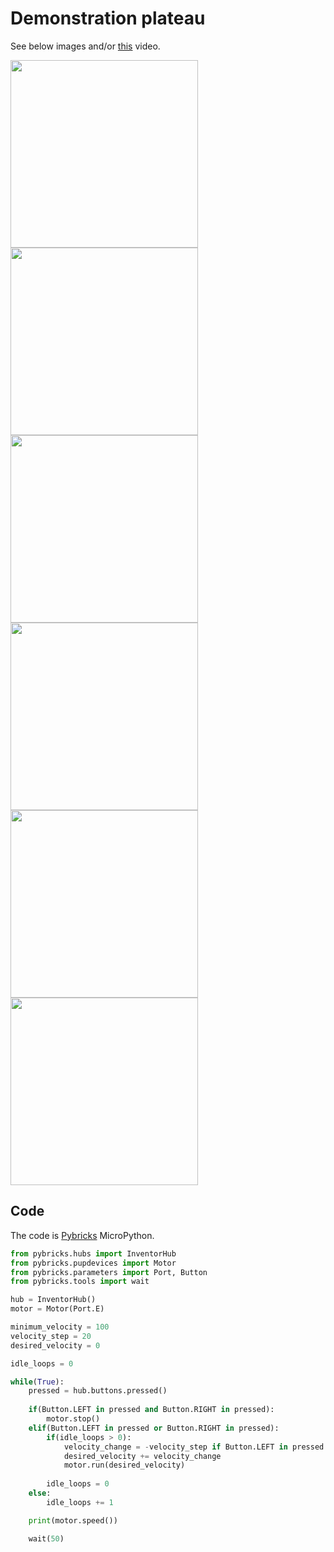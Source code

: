 # Demonstration plateau

See below images and/or [this](https://github.com/Devilly/lego_creations/raw/master/nerf_gun_target/PXL_20230605_174335081~2.mp4) video.

<image src="PXL_20230614_175047264.jpg" width="300" />
<image src="PXL_20230614_175055543.jpg" width="300" />
<image src="PXL_20230614_175104730.jpg" width="300" />
<image src="PXL_20230614_175125347.jpg" width="300" />
<image src="PXL_20230614_175133997.jpg" width="300" />
<image src="PXL_20230614_175140405.jpg" width="300" />

## Code

The code is [Pybricks](https://pybricks.com/) MicroPython.

```Python
from pybricks.hubs import InventorHub
from pybricks.pupdevices import Motor
from pybricks.parameters import Port, Button
from pybricks.tools import wait

hub = InventorHub()
motor = Motor(Port.E)

minimum_velocity = 100
velocity_step = 20
desired_velocity = 0

idle_loops = 0

while(True):
    pressed = hub.buttons.pressed()
    
    if(Button.LEFT in pressed and Button.RIGHT in pressed):
        motor.stop()
    elif(Button.LEFT in pressed or Button.RIGHT in pressed):
        if(idle_loops > 0):
            velocity_change = -velocity_step if Button.LEFT in pressed else velocity_step
            desired_velocity += velocity_change
            motor.run(desired_velocity)
        
        idle_loops = 0
    else:
        idle_loops += 1

    print(motor.speed())

    wait(50)
```
